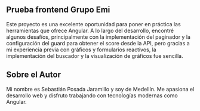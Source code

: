 ## Prueba frontend Grupo Emi

Este proyecto es una excelente oportunidad para poner en práctica las herramientas que ofrece Angular. A lo largo del desarrollo, encontré algunos desafíos, principalmente con la implementación del paginador y la configuración del guard para obtener el score desde la API, pero gracias a mi experiencia previa con gráficos y formularios reactivos, la implementación del buscador y la visualización de gráficos fue sencilla.


## Sobre el Autor
Mi nombre es Sebastián Posada Jaramillo y soy de Medellín. Me apasiona el desarrollo web y disfruto trabajando con tecnologías modernas como Angular.

